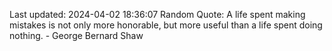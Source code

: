 Last updated: 2024-04-02 18:36:07
Random Quote: A life spent making mistakes is not only more honorable, but more useful than a life spent doing nothing. - George Bernard Shaw